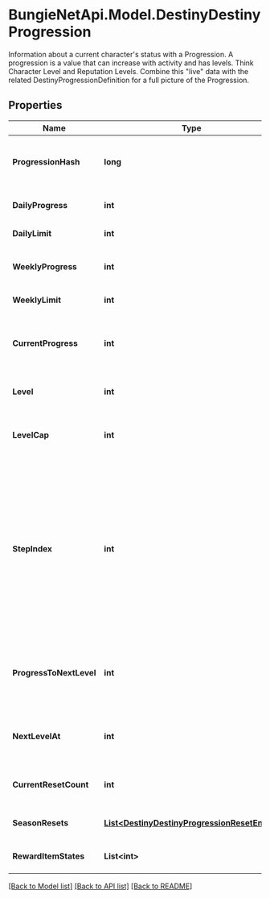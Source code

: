 # BungieNetApi.Model.DestinyDestinyProgression
Information about a current character's status with a Progression. A progression is a value that can increase with activity and has levels. Think Character Level and Reputation Levels. Combine this \"live\" data with the related DestinyProgressionDefinition for a full picture of the Progression.
## Properties

Name | Type | Description | Notes
------------ | ------------- | ------------- | -------------
**ProgressionHash** | **long** | The hash identifier of the Progression in question. Use it to look up the DestinyProgressionDefinition in static data. | [optional] 
**DailyProgress** | **int** | The amount of progress earned today for this progression. | [optional] 
**DailyLimit** | **int** | If this progression has a daily limit, this is that limit. | [optional] 
**WeeklyProgress** | **int** | The amount of progress earned toward this progression in the current week. | [optional] 
**WeeklyLimit** | **int** | If this progression has a weekly limit, this is that limit. | [optional] 
**CurrentProgress** | **int** | This is the total amount of progress obtained overall for this progression (for instance, the total amount of Character Level experience earned) | [optional] 
**Level** | **int** | This is the level of the progression (for instance, the Character Level). | [optional] 
**LevelCap** | **int** | This is the maximum possible level you can achieve for this progression (for example, the maximum character level obtainable) | [optional] 
**StepIndex** | **int** | Progressions define their levels in \&quot;steps\&quot;. Since the last step may be repeatable, the user may be at a higher level than the actual Step achieved in the progression. Not necessarily useful, but potentially interesting for those cruising the API. Relate this to the \&quot;steps\&quot; property of the DestinyProgression to see which step the user is on, if you care about that. (Note that this is Content Version dependent since it refers to indexes.) | [optional] 
**ProgressToNextLevel** | **int** | The amount of progression (i.e. \&quot;Experience\&quot;) needed to reach the next level of this Progression. Jeez, progression is such an overloaded word. | [optional] 
**NextLevelAt** | **int** | The total amount of progression (i.e. \&quot;Experience\&quot;) needed in order to reach the next level. | [optional] 
**CurrentResetCount** | **int** | The number of resets of this progression you&#39;ve executed this season, if applicable to this progression. | [optional] 
**SeasonResets** | [**List&lt;DestinyDestinyProgressionResetEntry&gt;**](DestinyDestinyProgressionResetEntry.md) | Information about historical resets of this progression, if there is any data for it. | [optional] 
**RewardItemStates** | **List&lt;int&gt;** | Information about historical rewards for this progression, if there is any data for it. | [optional] 

[[Back to Model list]](../README.md#documentation-for-models) [[Back to API list]](../README.md#documentation-for-api-endpoints) [[Back to README]](../README.md)

